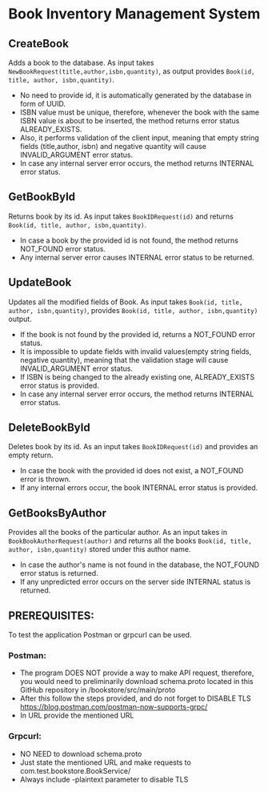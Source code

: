 # Book Inventory Management System

## **CreateBook**
Adds a book to the database. As input takes `NewBookRequest(title,author,isbn,quantity)`, as output provides `Book(id, title, author, isbn,quantity)`.

- No need to provide id, it is automatically generated by the database in form of UUID.
- ISBN value must be unique, therefore, whenever the book with the same ISBN value is about to be inserted, the method returns error status ALREADY_EXISTS.
- Also, it performs validation of the client input, meaning that empty string fields (title,author, isbn) and negative quantity will cause INVALID_ARGUMENT error status.
- In case any internal server error occurs, the method returns INTERNAL error status.

## **GetBookById**
Returns book by its id. As input takes `BookIDRequest(id)` and returns `Book(id, title, author, isbn,quantity)`.

- In case a book by the provided id is not found, the method returns NOT_FOUND error status.
- Any internal server error causes INTERNAL error status to be returned.

## **UpdateBook**
Updates all the modified fields of Book. As input takes `Book(id, title, author, isbn,quantity)`, provides `Book(id, title, author, isbn,quantity)` output.

- If the book is not found by the provided id, returns a NOT_FOUND error status.
- It is impossible to update fields with invalid values(empty string fields, negative quantity), meaning that the validation stage will cause INVALID_ARGUMENT error status.
- If ISBN is being changed to the already existing one, ALREADY_EXISTS error status is provided.
- In case any internal server error occurs, the method returns INTERNAL error status.

## **DeleteBookById**
Deletes book by its id. As an input takes `BookIDRequest(id)` and provides an empty return.

- In case the book with the provided id does not exist, a NOT_FOUND error is thrown.
- If any internal errors occur, the book INTERNAL error status is provided.

## **GetBooksByAuthor**
Provides all the books of the particular author. As an input takes in `BookBookAuthorRequest(author)` and returns all the books `Book(id, title, author, isbn,quantity)` stored under this author name.

- In case the author's name is not found in the database, the NOT_FOUND error status is returned.
- If any unpredicted error occurs on the server side INTERNAL status is returned.

## PREREQUISITES:
To test the application Postman or grpcurl can be used.

### Postman:
- The program DOES NOT provide a way to make API request, therefore, you would need to preliminarily download schema.proto located in this GitHub repository in /bookstore/src/main/proto
- After this follow the steps provided, and do not forget to DISABLE TLS https://blog.postman.com/postman-now-supports-grpc/
- In URL provide the mentioned URL

### Grpcurl:
- NO NEED to download schema.proto
- Just state the mentioned URL and make requests to com.test.bookstore.BookService/
- Always include -plaintext parameter to disable TLS
